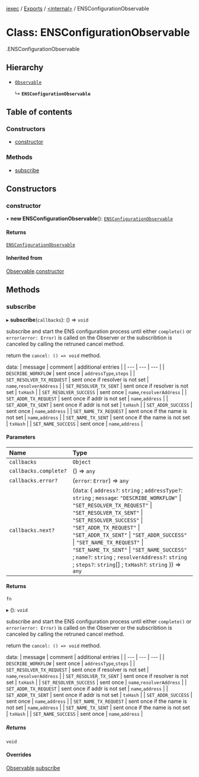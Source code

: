 [iexec](../README.md) / [Exports](../modules.md) / [<internal\>](../modules/internal_.md) / ENSConfigurationObservable

# Class: ENSConfigurationObservable

[<internal>](../modules/internal_.md).ENSConfigurationObservable

## Hierarchy

- [`Observable`](Observable.md)

  ↳ **`ENSConfigurationObservable`**

## Table of contents

### Constructors

- [constructor](internal_.ENSConfigurationObservable.md#constructor)

### Methods

- [subscribe](internal_.ENSConfigurationObservable.md#subscribe)

## Constructors

### constructor

• **new ENSConfigurationObservable**(): [`ENSConfigurationObservable`](internal_.ENSConfigurationObservable.md)

#### Returns

[`ENSConfigurationObservable`](internal_.ENSConfigurationObservable.md)

#### Inherited from

[Observable](Observable.md).[constructor](Observable.md#constructor)

## Methods

### subscribe

▸ **subscribe**(`callbacks`): () => `void`

subscribe and start the ENS configuration process until either `complete()` or `error(error: Error)` is called on the Observer or the subscribtion is canceled by calling the retruned cancel method.

return the `cancel: () => void` method.

data:
| message | comment | additional entries |
| --- | --- | --- |
| `DESCRIBE_WORKFLOW` | sent once | `addressType`,`steps` |
| `SET_RESOLVER_TX_REQUEST` | sent once if resolver is not set | `name`,`resolverAddress` |
| `SET_RESOLVER_TX_SENT` | sent once if resolver is not set | `txHash` |
| `SET_RESOLVER_SUCCESS` | sent once | `name`,`resolverAddress` |
| `SET_ADDR_TX_REQUEST` | sent once if addr is not set | `name`,`address` |
| `SET_ADDR_TX_SENT` | sent once if addr is not set | `txHash` |
| `SET_ADDR_SUCCESS` | sent once | `name`,`address` |
| `SET_NAME_TX_REQUEST` | sent once if the name is not set | `name`,`address` |
| `SET_NAME_TX_SENT` | sent once if the name is not set | `txHash` |
| `SET_NAME_SUCCESS` | sent once | `name`,`address` |

#### Parameters

| Name                  | Type                                                                                                                                                                                                                                                                                                                                                                                                                                                   |
| :-------------------- | :----------------------------------------------------------------------------------------------------------------------------------------------------------------------------------------------------------------------------------------------------------------------------------------------------------------------------------------------------------------------------------------------------------------------------------------------------- |
| `callbacks`           | `Object`                                                                                                                                                                                                                                                                                                                                                                                                                                               |
| `callbacks.complete?` | () => `any`                                                                                                                                                                                                                                                                                                                                                                                                                                            |
| `callbacks.error?`    | (`error`: `Error`) => `any`                                                                                                                                                                                                                                                                                                                                                                                                                            |
| `callbacks.next?`     | (`data`: { `address?`: `string` ; `addressType?`: `string` ; `message`: `"DESCRIBE_WORKFLOW"` \| `"SET_RESOLVER_TX_REQUEST"` \| `"SET_RESOLVER_TX_SENT"` \| `"SET_RESOLVER_SUCCESS"` \| `"SET_ADDR_TX_REQUEST"` \| `"SET_ADDR_TX_SENT"` \| `"SET_ADDR_SUCCESS"` \| `"SET_NAME_TX_REQUEST"` \| `"SET_NAME_TX_SENT"` \| `"SET_NAME_SUCCESS"` ; `name?`: `string` ; `resolverAddress?`: `string` ; `steps?`: `string`[] ; `txHash?`: `string` }) => `any` |

#### Returns

`fn`

▸ (): `void`

subscribe and start the ENS configuration process until either `complete()` or `error(error: Error)` is called on the Observer or the subscribtion is canceled by calling the retruned cancel method.

return the `cancel: () => void` method.

data:
| message | comment | additional entries |
| --- | --- | --- |
| `DESCRIBE_WORKFLOW` | sent once | `addressType`,`steps` |
| `SET_RESOLVER_TX_REQUEST` | sent once if resolver is not set | `name`,`resolverAddress` |
| `SET_RESOLVER_TX_SENT` | sent once if resolver is not set | `txHash` |
| `SET_RESOLVER_SUCCESS` | sent once | `name`,`resolverAddress` |
| `SET_ADDR_TX_REQUEST` | sent once if addr is not set | `name`,`address` |
| `SET_ADDR_TX_SENT` | sent once if addr is not set | `txHash` |
| `SET_ADDR_SUCCESS` | sent once | `name`,`address` |
| `SET_NAME_TX_REQUEST` | sent once if the name is not set | `name`,`address` |
| `SET_NAME_TX_SENT` | sent once if the name is not set | `txHash` |
| `SET_NAME_SUCCESS` | sent once | `name`,`address` |

##### Returns

`void`

#### Overrides

[Observable](Observable.md).[subscribe](Observable.md#subscribe)
